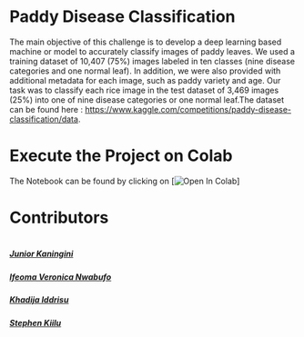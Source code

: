 # Paddy Disease Classification

The main objective of this challenge is to develop a deep learning based machine or model to accurately classify images of paddy leaves. We used a training dataset of 10,407 (75%) images labeled in ten classes (nine disease categories and one normal leaf). In addition, we were also provided with additional metadata for each image, such as paddy variety and age. Our task was to classify each rice image in the test dataset of 3,469 images (25%) into one of nine disease categories or one normal leaf.The dataset can be found here : https://www.kaggle.com/competitions/paddy-disease-classification/data.


# Execute the Project on Colab

 The Notebook can be found by clicking on [![Open In Colab](https://colab.research.google.com/drive/1FiOEmoLrHK_cX8eId1ESryNpGuY0OKmg?usp=sharing)]



# Contributors #
<div style="display:flex;align-items:center">

<div style="display:flex;align-items:center">
    <div>
        <h5> <a href='https://github.com/Junior-081'> Junior Kaningini </a> </h5>



<div>
    <h5> <a href='#'> Ifeoma Veronica Nwabufo </a> </h5> 

      


<div>
    <h5> <a href='#'> Khadija Iddrisu  </a> </h5> 




<div>
    <h5> <a href='#'> Stephen Kiilu </a> </h5> 



</div>

